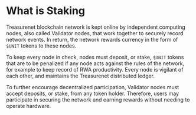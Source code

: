 # What is Staking

Treasurenet blockchain network is kept online by independent computing nodes, also called Validator nodes, that work together to securely record network events. In return, the network rewards currency in the form of `$UNIT` tokens to these nodes.

To keep every node in check, nodes must deposit, or stake, `$UNIT` tokens that are to be penalized if any node acts against the rules of the network, for example to keep record of RWA productivity. Every node is vigilant of each other, and maintains the Treasurenet distributed ledger.

To further encourage decentralized participation, Validator nodes must accept deposits, or stake, from any token holder. Therefore, users may participate in securing the network and earning rewards without needing to operate hardware.
